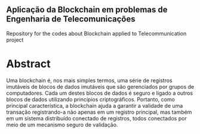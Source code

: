 ## Aplicação da Blockchain em problemas de Engenharia de Telecomunicações
Repository for the codes about Blockchain applied to Telecommunication project

# Abstract

Uma blockchain é, nos mais simples termos, uma série de registros imutáveis de blocos de dados imutáveis que são gerenciados por grupos de computadores. Cada um destes blocos de dados é seguro e ligado a outros blocos de dados utilizando princípios criptográficos. Portanto, como principal característica, a blockchain ajuda a garantir a validade de uma transação registrando-a não apenas em um registro principal, mas também em um sistema distribuído conectado de registros, todos conectados por meio de um mecanismo seguro de validação.
